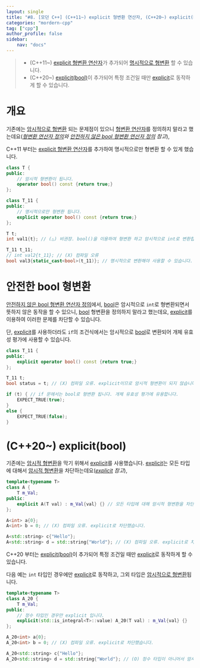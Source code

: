```yaml
---
layout: single
title: "#8. [모던 C++] (C++11~) explicit 형변환 연산자, (C++20~) explicit(bool)"
categories: "mordern-cpp"
tag: ["cpp"]
author_profile: false
sidebar: 
    nav: "docs"
---
```


> * (C++11~) [explicit 형변환 연산자](https://tango1202.github.io/mordern-cpp/mordern-cpp-explicit-conversions/)가 추가되어 [명시적으로 형변환](https://tango1202.github.io/legacy-cpp-guide/legacy-cpp-guide-conversions/#%EB%AA%85%EC%8B%9C%EC%A0%81-%ED%98%95%EB%B3%80%ED%99%98) 할 수 있습니다.
> * (C++20~) [explicit(bool)](https://tango1202.github.io/mordern-cpp/mordern-cpp-explicit-conversions/#c20-explicitbool)이 추가되어 특정 조건일 때만 [explicit](https://tango1202.github.io/legacy-cpp-guide/legacy-cpp-guide-conversions/#%EB%AA%85%EC%8B%9C%EC%A0%81-%EB%B3%80%ED%99%98-%EC%83%9D%EC%84%B1-%EC%A7%80%EC%A0%95%EC%9E%90explicit)로 동작하게 할 수 있습니다.

# 개요

기존에는 [암시적으로 형변환](https://tango1202.github.io/legacy-cpp-guide/legacy-cpp-guide-conversions/#%EC%95%94%EC%8B%9C%EC%A0%81-%ED%98%95%EB%B3%80%ED%99%98) 되는 문제점이 있으니 [형변환 연산자](https://tango1202.github.io/legacy-cpp-guide/legacy-cpp-guide-conversions/#%ED%98%95%EB%B3%80%ED%99%98-%EC%97%B0%EC%82%B0%EC%9E%90-%EC%A0%95%EC%9D%98)를 정의하지 말라고 했는데요(*[형변환 연산자 정의](https://tango1202.github.io/legacy-cpp-guide/legacy-cpp-guide-conversions/#%ED%98%95%EB%B3%80%ED%99%98-%EC%97%B0%EC%82%B0%EC%9E%90-%EC%A0%95%EC%9D%98)와 [안전하지 않은 bool 형변환 연산자 정의](https://tango1202.github.io/legacy-cpp-guide/legacy-cpp-guide-conversions/#%EC%95%88%EC%A0%84%ED%95%98%EC%A7%80-%EC%95%8A%EC%9D%80-bool-%ED%98%95%EB%B3%80%ED%99%98-%EC%97%B0%EC%82%B0%EC%9E%90-%EC%A0%95%EC%9D%98) 참고*), 

C++11 부터는 [explicit 형변환 연산자](https://tango1202.github.io/mordern-cpp/mordern-cpp-explicit-conversions/)를 추가하여 명시적으로만 형변환 할 수 있게 했습니다.

```cpp
class T {
public:
    // 암시적 형변환이 됩니다.
    operator bool() const {return true;}
};

class T_11 {
public:
    // 명시적으로만 형변환 됩니다.
    explicit operator bool() const {return true;} 
};

T t;
int val1{t}; // (△) 비권장. bool()을 이용하여 형변환 하고 암시적으로 int로 변환합니다.

T_11 t_11;
// int val2{t_11}; // (X) 컴파일 오류
bool val3{static_cast<bool>(t_11)}; // 명시적으로 변환해야 사용할 수 있습니다.
```

# 안전한 bool 형변환

[안전하지 않은 bool 형변환 연산자 정의](https://tango1202.github.io/legacy-cpp-guide/legacy-cpp-guide-conversions/#%EC%95%88%EC%A0%84%ED%95%98%EC%A7%80-%EC%95%8A%EC%9D%80-bool-%ED%98%95%EB%B3%80%ED%99%98-%EC%97%B0%EC%82%B0%EC%9E%90-%EC%A0%95%EC%9D%98)에서, [bool](https://tango1202.github.io/legacy-cpp-guide/legacy-cpp-guide-bool/)은 암시적으로 `int`로 형변환되면서 뜻하지 않은 동작을 할 수 있으니, [bool](https://tango1202.github.io/legacy-cpp-guide/legacy-cpp-guide-bool/) 형변환을 정의하지 말라고 했는데요, [explicit](https://tango1202.github.io/legacy-cpp-guide/legacy-cpp-guide-conversions/#%EB%AA%85%EC%8B%9C%EC%A0%81-%EB%B3%80%ED%99%98-%EC%83%9D%EC%84%B1-%EC%A7%80%EC%A0%95%EC%9E%90explicit)를 이용하여 이러한 문제를 차단할 수 있습니다.

단, [explicit](https://tango1202.github.io/legacy-cpp-guide/legacy-cpp-guide-conversions/#%EB%AA%85%EC%8B%9C%EC%A0%81-%EB%B3%80%ED%99%98-%EC%83%9D%EC%84%B1-%EC%A7%80%EC%A0%95%EC%9E%90explicit)를 사용하더라도 `if`의 조건식에서는 암시적으로 [bool](https://tango1202.github.io/legacy-cpp-guide/legacy-cpp-guide-bool/)로 변환되어 개체 유효성 평가에 사용할 수 있습니다.

```cpp
class T_11 {
public:
    explicit operator bool() const {return true;}
};

T_11 t;
bool status = t; // (X) 컴파일 오류. explicit이므로 암시적 형변환이 되지 않습니다.

if (t) { // if 문에서는 bool로 형변환 됩니다. 개체 유효성 평가에 유용합니다.
    EXPECT_TRUE(true);
}
else {
    EXPECT_TRUE(false);
}
```

# (C++20~) explicit(bool)

기존에는 [암시적 형변환](https://tango1202.github.io/legacy-cpp-guide/legacy-cpp-guide-conversions/#%EC%95%94%EC%8B%9C%EC%A0%81-%ED%98%95%EB%B3%80%ED%99%98)을 막기 위해서 [explicit](https://tango1202.github.io/legacy-cpp-guide/legacy-cpp-guide-conversions/#%EB%AA%85%EC%8B%9C%EC%A0%81-%EB%B3%80%ED%99%98-%EC%83%9D%EC%84%B1-%EC%A7%80%EC%A0%95%EC%9E%90explicit)를 사용했습니다. [explicit](https://tango1202.github.io/legacy-cpp-guide/legacy-cpp-guide-conversions/#%EB%AA%85%EC%8B%9C%EC%A0%81-%EB%B3%80%ED%99%98-%EC%83%9D%EC%84%B1-%EC%A7%80%EC%A0%95%EC%9E%90explicit)는 모든 타입에 대해서 [암시적 형변환](https://tango1202.github.io/legacy-cpp-guide/legacy-cpp-guide-conversions/#%EC%95%94%EC%8B%9C%EC%A0%81-%ED%98%95%EB%B3%80%ED%99%98)을 차단하는데요(*[explicit](https://tango1202.github.io/legacy-cpp-guide/legacy-cpp-guide-conversions/#%EB%AA%85%EC%8B%9C%EC%A0%81-%EB%B3%80%ED%99%98-%EC%83%9D%EC%84%B1-%EC%A7%80%EC%A0%95%EC%9E%90explicit) 참고*),

```cpp
template<typename T>
class A {
    T m_Val;
public:
    explicit A(T val) : m_Val{val} {} // 모든 타입에 대해 암시적 형변환을 차단합니다.
};

A<int> a{0};
A<int> b = 0; // (X) 컴파일 오류. explicit로 차단했습니다.

A<std::string> c{"Hello"};
A<std::string> d = std::string{"World"}; // (X) 컴파일 오류. explicit로 차단했습니다.
```

C++20 부터는 [explicit(bool)](https://tango1202.github.io/mordern-cpp/mordern-cpp-explicit-conversions/#c20-explicitbool)이 추가되어 특정 조건일 때만 [explicit](https://tango1202.github.io/legacy-cpp-guide/legacy-cpp-guide-conversions/#%EB%AA%85%EC%8B%9C%EC%A0%81-%EB%B3%80%ED%99%98-%EC%83%9D%EC%84%B1-%EC%A7%80%EC%A0%95%EC%9E%90explicit)로 동작하게 할 수 있습니다.

다음 예는 `int` 타입인 경우에만 [explicit](https://tango1202.github.io/legacy-cpp-guide/legacy-cpp-guide-conversions/#%EB%AA%85%EC%8B%9C%EC%A0%81-%EB%B3%80%ED%99%98-%EC%83%9D%EC%84%B1-%EC%A7%80%EC%A0%95%EC%9E%90explicit)로 동작하고, 그외 타입은 [암시적으로 형변환](https://tango1202.github.io/legacy-cpp-guide/legacy-cpp-guide-conversions/#%EC%95%94%EC%8B%9C%EC%A0%81-%ED%98%95%EB%B3%80%ED%99%98)됩니다.

```cpp
template<typename T>
class A_20 {
    T m_Val;
public:
    // 정수 타입인 경우만 explicit 입니다.
    explicit(std::is_integral<T>::value) A_20(T val) : m_Val{val} {}
};

A_20<int> a{0};
A_20<int> b = 0; // (X) 컴파일 오류. explicit로 차단했습니다.

A_20<std::string> c{"Hello"};
A_20<std::string> d = std::string{"World"}; // (O) 정수 타입이 아니어서 암시적 형변환을 허용합니다.       

```
